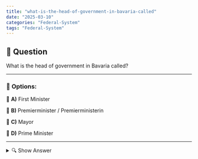 ```yaml
---
title: "what-is-the-head-of-government-in-bavaria-called"
date: "2025-03-10"
categories: "Federal-System"
tags: "Federal-System"
---
```


## 📌 **Question**

What is the head of government in Bavaria called?



---

### 📝 **Options:**

🔘 **A)** First Minister

🔘 **B)** Premierminister / Premierministerin

🔘 **C)** Mayor

🔘 **D)** Prime Minister

---

<details>
  <summary>🔍 Show Answer</summary>

  <p>
💡  <b>Correct Answer:</b>  d
  </p>
  <p>
    📖<b>Explanation:</b>
    Bavaria is one of the 16 federal states of Germany and has its own state government. The head of government heads this government, makes important political decisions and represents the state to the outside world. Different states use different titles for this position. In Bavaria, the correct title is specifically defined. Understanding local political structures and terms is important in order to know the correct term for the head of government.
  </p>
</details>
